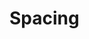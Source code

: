 <script setup>
import CdxDocsTokensTable from '../../src/components/tokens/TokensTable.vue';
import { spacing } from '@wikimedia/codex-design-tokens/dist/index.json';
</script>

# Spacing

<cdx-docs-tokens-table
	:tokens="spacing"
	token-demo="CdxDocsSpacingDemo"
/>
